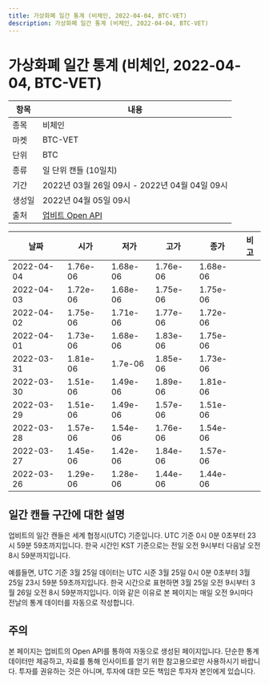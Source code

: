 ```yaml
---
title: 가상화폐 일간 통계 (비체인, 2022-04-04, BTC-VET)
description: 가상화폐 일간 통계 (비체인, 2022-04-04, BTC-VET)
---
```



가상화폐 일간 통계 (비체인, 2022-04-04, BTC-VET)
===

|항목|내용|
|--|--|
|종목|비체인|
|마켓|BTC-VET|
|단위|BTC|
|종류|일 단위 캔들 (10일치)|
|기간|2022년 03월 26일 09시 - 2022년 04월 04일 09시|
|생성일|2022년 04월 05일 09시|
|출처|[업비트 Open API](https://docs.upbit.com)|


|날짜|시가|저가|고가|종가|비고|
|--|--|--|--|--|--|
|2022-04-04|1.76e-06|1.68e-06|1.76e-06|1.68e-06|    |
|2022-04-03|1.72e-06|1.68e-06|1.75e-06|1.75e-06|    |
|2022-04-02|1.75e-06|1.71e-06|1.77e-06|1.72e-06|    |
|2022-04-01|1.73e-06|1.68e-06|1.83e-06|1.75e-06|    |
|2022-03-31|1.81e-06|1.7e-06|1.85e-06|1.73e-06|    |
|2022-03-30|1.51e-06|1.49e-06|1.89e-06|1.81e-06|    |
|2022-03-29|1.51e-06|1.49e-06|1.57e-06|1.51e-06|    |
|2022-03-28|1.57e-06|1.54e-06|1.76e-06|1.54e-06|    |
|2022-03-27|1.45e-06|1.42e-06|1.84e-06|1.57e-06|    |
|2022-03-26|1.29e-06|1.28e-06|1.44e-06|1.44e-06|    |


일간 캔들 구간에 대한 설명
---


업비트의 일간 캔들은 세계 협정시(UTC) 기준입니다. 
UTC 기준 0시 0분 0초부터 23시 59분 59초까지입니다. 
한국 시간인 KST 기준으로는 전일 오전 9시부터 다음날 오전 8시 59분까지입니다. 


예를들면, UTC 기준 3월 25일 데이터는 UTC 시준 3월 25일 0시 0분 0초부터 3월 25일 23시 59분 59초까지입니다. 
한국 시간으로 표현하면 3월 25일 오전 9시부터 3월 26일 오전 8시 59분까지입니다. 
이와 같은 이유로 본 페이지는 매일 오전 9시마다 전날의 통계 데이터를 자동으로 작성합니다. 


주의
---


본 페이지는 업비트의 Open API를 통하여 자동으로 생성된 페이지입니다. 
단순한 통계 데이터만 제공하고, 자료를 통해 인사이트를 얻기 위한 참고용으로만 사용하시기 바랍니다. 
투자를 권유하는 것은 아니며, 투자에 대한 모든 책임은 투자자 본인에게 있습니다. 
